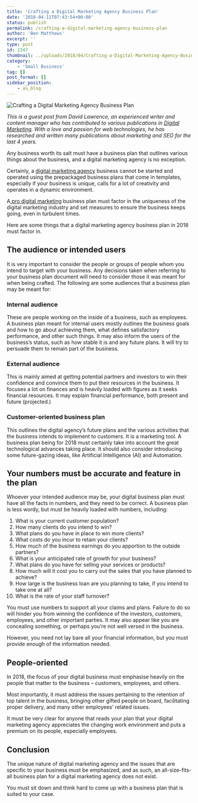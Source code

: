 ```yaml
---
title: 'Crafting a Digital Marketing Agency Business Plan'
date: '2018-04-11T07:43:54+00:00'
status: publish
permalink: /crafting-a-digital-marketing-agency-business-plan
author: 'Ben Matthews'
excerpt: ''
type: post
id: 2347
thumbnail: ../uploads/2018/04/Crafting-a-Digital-Marketing-Agency-Business-Plan-150x150.jpg
category:
    - 'Small Business'
tag: []
post_format: []
sidebar_position:
    - as_blog
---
```

![Crafting a Digital Marketing Agency Business Plan](../uploads/2018/04/Crafting-a-Digital-Marketing-Agency-Business-Plan.jpg)

*This is a guest post from David Lawrence, an experienced writer and content manager who has contributed to various publications in [Digital Marketing](https://www.responsify.com/empowered-marketer-marketing-101-terms/). With a love and passion for web technologies, he has researched and written many publications about marketing and SEO for the last 4 years.*

<span style="font-weight: 400;">Any business worth its salt must have a business plan that outlines various things about the business, and a digital marketing agency is no exception. </span>

<span style="font-weight: 400;">Certainly, a [digital marketing agency](https://montfort.io/) business cannot be started and operated using the prepackaged business plans that come in templates, especially if your business is unique, calls for a lot of creativity and operates in a dynamic environment. </span>

<span style="font-weight: 400;">A</span>[ <span style="font-weight: 400;">pro digital marketing</span>](http://seoanalytics.pro/)<span style="font-weight: 400;"> business plan must factor in the uniqueness of the digital marketing industry and set measures to ensure the business keeps going, even in turbulent times. </span>

<span style="font-weight: 400;">Here are some things that a digital marketing agency business plan in 2018 must factor in.</span>

**The audience or intended users**
----------------------------------

<span style="font-weight: 400;">It is very important to consider the people or groups of people whom you intend to target with your business. Any decisions taken when referring to your business plan document will need to consider those it was meant for when being crafted. The following are some audiences that a business plan may be meant for:</span>

### **Internal audience**

<span style="font-weight: 400;">These are people working on the inside of a business, such as employees. A business plan meant for internal users mostly outlines the business goals and how to go about achieving them, what defines satisfactory performance, and other such things. It may also inform the users of the business’s status, such as how stable it is and any future plans. It will try to persuade them to remain part of the business.</span>

### **External audience**

<span style="font-weight: 400;">This is mainly aimed at getting potential partners and investors to win their confidence and convince them to put their resources in the business. It focuses a lot on finances and is heavily loaded with figures as it seeks financial resources. It may explain financial performance, both present and future (projected.)</span>

### **Customer-oriented business plan**

<span style="font-weight: 400;">This outlines the digital agency’s future plans and the various activities that the business intends to implement to customers. It is a marketing tool. A business plan being for 2018 must certainly take into account the great technological advances taking place. It should also consider introducing some future-gazing ideas, like Artificial Intelligence (AI) and Automation.</span>

**Your numbers must be accurate and feature in the plan**
---------------------------------------------------------

<span style="font-weight: 400;">Whoever your intended audience may be, your digital business plan must have all the facts in numbers, and they need to be correct. A business plan is less wordy, but must be heavily loaded with numbers, including:</span>

1. <span style="font-weight: 400;">What is your current customer population?</span>
2. <span style="font-weight: 400;">How many clients do you intend to win?</span>
3. <span style="font-weight: 400;">What plans do you have in place to win more clients?</span>
4. <span style="font-weight: 400;">What costs do you incur to retain your clients?</span>
5. <span style="font-weight: 400;">How much of the business earnings do you apportion to the outside partners?</span>
6. <span style="font-weight: 400;">What is your anticipated rate of growth for your business?</span>
7. <span style="font-weight: 400;">What plans do you have for selling your services or products?</span>
8. <span style="font-weight: 400;">How much will it cost you to carry out the sales that you have planned to achieve?</span>
9. <span style="font-weight: 400;">How large is the business loan are you planning to take, if you intend to take one at all?</span>
10. <span style="font-weight: 400;">What is the rate of your staff turnover? </span>

<span style="font-weight: 400;">You must use numbers to support all your claims and plans. </span><span style="font-weight: 400;">Failure to do so will hinder you from winning the confidence of the investors, customers, employees, and other important parties. </span><span style="font-weight: 400;">It may also appear like you are concealing something, or perhaps you’re not well versed in the business. </span>

<span style="font-weight: 400;">However, you need not lay bare all your financial information, but you must provide enough of the information needed.</span>

**People-oriented**
-------------------

<span style="font-weight: 400;">In 2018, the focus of your digital business must emphasise heavily on the people that matter to the business – customers, employees, and others. </span>

<span style="font-weight: 400;">Most importantly, it must address the issues pertaining to the retention of top talent in the business, bringing other gifted people on board, facilitating proper delivery, and many other employees’ related issues. </span>

<span style="font-weight: 400;">It must be very clear for anyone that reads your plan that your digital marketing agency appreciates the changing work environment and puts a premium on its people, especially employees.</span>

**Conclusion**
--------------

<span style="font-weight: 400;">The unique nature of digital marketing agency and the issues that are specific to your business must be emphasized, and as such, an all-size-fits-all business plan for a digital marketing agency does not exist. </span>

<span style="font-weight: 400;">You must sit down and think hard to come up with a business plan that is suited to your case.</span>

<div class="yj6qo ajU"></div>